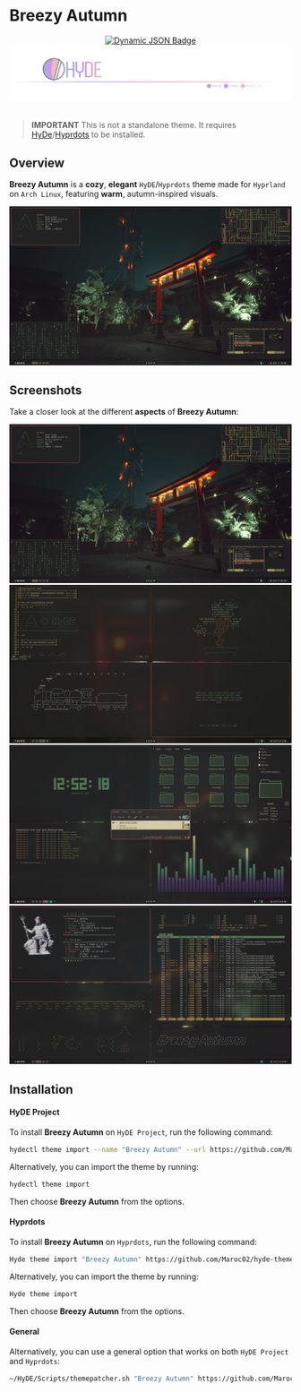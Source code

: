 # Breezy Autumn

<div align="center">
    <a href="https://discord.gg/AYbJ9MJez7">
        <img alt="Dynamic JSON Badge" src="https://img.shields.io/badge/dynamic/json?url=https%3A%2F%2Fdiscordapp.com%2Fapi%2Finvites%2FmT5YqjaJFh%3Fwith_counts%3Dtrue&query=%24.approximate_member_count&suffix=%20members&style=for-the-badge&logo=discord&logoSize=auto&label=The%20HyDe%20Project&labelColor=ebbcba&color=c79bf0">    
    </a>
</div>
<div align="center"><img src="https://raw.githubusercontent.com/prasanthrangan/hyprdots/main/Source/assets/hyde_banner.png"><br><br></div>

> **IMPORTANT**
> This is not a standalone theme. It requires [HyDe](https://github.com/HyDE-Project/HyDE)/[Hyprdots](https://github.com/prasanthrangan/hyprdots) to be installed.

## Overview

**Breezy Autumn** is a **cozy**, **elegant** `HyDE`/`Hyprdots` theme made for `Hyprland` on `Arch Linux`, featuring **warm**, autumn-inspired visuals.

![theme overview](/Assets/overview.gif)

## Screenshots

Take a closer look at the different **aspects** of **Breezy Autumn**:

![theme screenshot 1](/Assets/screenshot_1.png)
![theme screenshot 2](/Assets/screenshot_2.png)
![theme screenshot 3](/Assets/screenshot_3.png)
![theme screenshot 4](/Assets/screenshot_4.png)

## Installation

#### HyDE Project

To install **Breezy Autumn** on `HyDE Project`, run the following command:
```sh
hydectl theme import --name "Breezy Autumn" --url https://github.com/Maroc02/hyde-themes/tree/Breezy-Autumn
```

Alternatively, you can import the theme by running:
```sh
hydectl theme import
```

Then choose **Breezy Autumn** from the options.

#### Hyprdots

To install **Breezy Autumn** on `Hyprdots`, run the following command:
```sh
Hyde theme import "Breezy Autumn" https://github.com/Maroc02/hyde-themes/tree/Breezy-Autumn 
```

Alternatively, you can import the theme by running:
```sh
Hyde theme import
```

Then choose **Breezy Autumn** from the options.

#### General

Alternatively, you can use a general option that works on both `HyDE Project` and `Hyprdots`:
```sh
~/HyDE/Scripts/themepatcher.sh "Breezy Autumn" https://github.com/Maroc02/hyde-themes/tree/Breezy-Autumn
```
